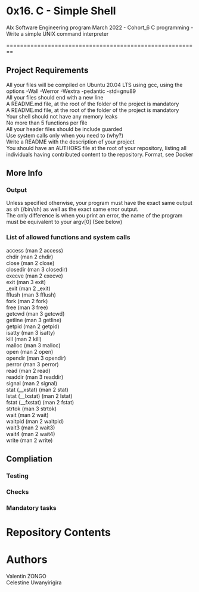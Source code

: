 # 0x16. C - Simple Shell
Alx Software Engineering program March 2022 - Cohort_6
C programming - Write a simple UNIX command interpreter

========================================================


## Project Requirements  
All your files will be compiled on Ubuntu 20.04 LTS using gcc, using the options -Wall -Werror -Wextra -pedantic -std=gnu89  
All your files should end with a new line  
A README.md file, at the root of the folder of the project is mandatory  
A README.md file, at the root of the folder of the project is mandatory  
Your shell should not have any memory leaks  
No more than 5 functions per file  
All your header files should be include guarded  
Use system calls only when you need to (why?)  
Write a README with the description of your project  
You should have an AUTHORS file at the root of your repository, listing all individuals having contributed content to the repository. Format, see Docker  
## More Info  
### Output  
Unless specified otherwise, your program must have the exact same output as sh (/bin/sh) as well as the exact same error output.  
The only difference is when you print an error, the name of the program must be equivalent to your argv[0] (See below)  
### List of allowed functions and system calls  
access (man 2 access)  
chdir (man 2 chdir)  
close (man 2 close)  
closedir (man 3 closedir)  
execve (man 2 execve)  
exit (man 3 exit)  
_exit (man 2 _exit)  
fflush (man 3 fflush)  
fork (man 2 fork)  
free (man 3 free)  
getcwd (man 3 getcwd)  
getline (man 3 getline)  
getpid (man 2 getpid)  
isatty (man 3 isatty)  
kill (man 2 kill)  
malloc (man 3 malloc)  
open (man 2 open)  
opendir (man 3 opendir)  
perror (man 3 perror)  
read (man 2 read)  
readdir (man 3 readdir)  
signal (man 2 signal)  
stat (__xstat) (man 2 stat)  
lstat (__lxstat) (man 2 lstat)  
fstat (__fxstat) (man 2 fstat)  
strtok (man 3 strtok)  
wait (man 2 wait)  
waitpid (man 2 waitpid)  
wait3 (man 2 wait3)  
wait4 (man 2 wait4)  
write (man 2 write)  
## Compliation  
### Testing  
### Checks  
### Mandatory tasks
# Repository Contents



# Authors
Valentin ZONGO  
Celestine Uwanyirigira
